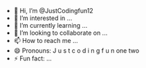 - 👋 Hi, I’m @JustCodingfun12
- 👀 I’m interested in ...
- 🌱 I’m currently learning ...
- 💞️ I’m looking to collaborate on ...
- 📫 How to reach me ...
- 😄 Pronouns: J u s t c o d i n g f u n one two
- ⚡ Fun fact: ...

<!---
JustCodingfun12/JustCodingfun12 is a ✨ special ✨ repository because its `README.md` (this file) appears on your GitHub profile.
You can click the Preview link to take a look at your changes.
--->
